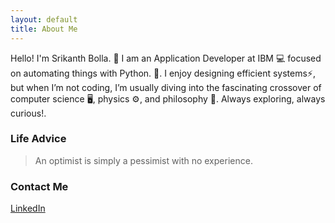 ```yaml
---
layout: default
title: About Me
---
```

<!-- 
<img class="profile-picture" src="{{site.baseurl}}/{{site.profile-picture}}"> -->
              

Hello! I'm <span class="color-green">Srikanth Bolla.</span> &#128075;
I am an <span class="color-orange">Application Developer at IBM</span> &#128187; focused on <span class="color-orange">automating things with Python.</span> 🤖.
I enjoy designing efficient systems⚡, but when I’m not coding, I’m usually diving into the fascinating crossover of computer science 🖥️, physics ⚙️, and philosophy 📜.
Always exploring, always curious!.

<!-- {% include linkedinBadge.html %} -->


### Life Advice
> An optimist is simply a pessimist with no experience.

### Contact Me
[LinkedIn](https://www.linkedin.com/in/srikanthbolla/)